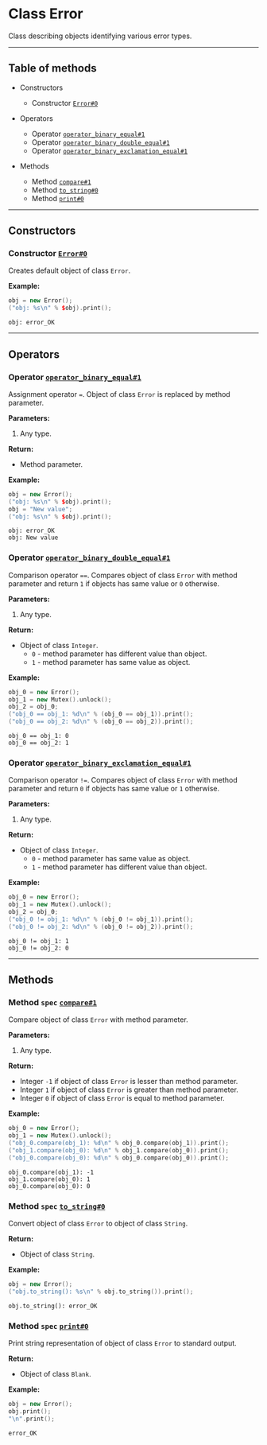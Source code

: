 # Class Error

Class describing objects identifying various error types.

-----

## Table of methods

* Constructors

  * Constructor [`Error#0`](#Error%230)

* Operators

  * Operator [`operator_binary_equal#1`](#operator_binary_equal%231)
  * Operator [`operator_binary_double_equal#1`](#operator_binary_double_equal%231)
  * Operator [`operator_binary_exclamation_equal#1`](#operator_binary_exclamation_equal%231)

* Methods

  * Method [`compare#1`](#compare%231)
  * Method [`to_string#0`](#to_string%230)
  * Method [`print#0`](#print%230)

-----

## Constructors

<a name="Error#0" />

### Constructor [`Error#0`](https://github.com/izuzanak/uclang/blob/master/uclang/../uclang/mods/base_uclm/source_files/base_module.cc#L7313)

Creates default object of class `Error`.

**Example:**

```cpp
obj = new Error();
("obj: %s\n" % $obj).print();
```
```
obj: error_OK
```

-----

## Operators

<a name="operator_binary_equal#1" />

### Operator [`operator_binary_equal#1`](https://github.com/izuzanak/uclang/blob/master/uclang/../uclang/mods/base_uclm/source_files/base_module.cc#L7255)

Assignment operator `=`. Object of class `Error` is replaced by method parameter.

**Parameters:**

1. Any type.

**Return:**

* Method parameter.

**Example:**

```cpp
obj = new Error();
("obj: %s\n" % $obj).print();
obj = "New value";
("obj: %s\n" % $obj).print();
```
```
obj: error_OK
obj: New value
```

<a name="operator_binary_double_equal#1" />

### Operator [`operator_binary_double_equal#1`](https://github.com/izuzanak/uclang/blob/master/uclang/../uclang/mods/base_uclm/source_files/base_module.cc#L7269)

Comparison operator `==`. Compares object of class `Error` with method parameter and return `1` if objects has same value or `0` otherwise.

**Parameters:**

1. Any type.

**Return:**

* Object of class `Integer`.
  * `0` - method parameter has different value than object.
  * `1` - method parameter has same value as object.

**Example:**

```cpp
obj_0 = new Error();
obj_1 = new Mutex().unlock();
obj_2 = obj_0;
("obj_0 == obj_1: %d\n" % (obj_0 == obj_1)).print();
("obj_0 == obj_2: %d\n" % (obj_0 == obj_2)).print();
```
```
obj_0 == obj_1: 0
obj_0 == obj_2: 1
```

<a name="operator_binary_exclamation_equal#1" />

### Operator [`operator_binary_exclamation_equal#1`](https://github.com/izuzanak/uclang/blob/master/uclang/../uclang/mods/base_uclm/source_files/base_module.cc#L7291)

Comparison operator `!=`. Compares object of class `Error` with method parameter and return `0` if objects has same value or `1` otherwise.

**Parameters:**

1. Any type.

**Return:**

* Object of class `Integer`.
  * `0` - method parameter has same value as object.
  * `1` - method parameter has different value than object.

**Example:**

```cpp
obj_0 = new Error();
obj_1 = new Mutex().unlock();
obj_2 = obj_0;
("obj_0 != obj_1: %d\n" % (obj_0 != obj_1)).print();
("obj_0 != obj_2: %d\n" % (obj_0 != obj_2)).print();
```
```
obj_0 != obj_1: 1
obj_0 != obj_2: 0
```

-----

## Methods

<a name="compare#1" />

### Method `spec` [`compare#1`](https://github.com/izuzanak/uclang/blob/master/uclang/../uclang/mods/base_uclm/source_files/base_module.cc#L7318)

Compare object of class `Error` with method parameter.

**Parameters:**

1. Any type.

**Return:**

* Integer `-1` if object of class `Error` is lesser than method parameter.
* Integer `1` if object of class `Error` is greater than method parameter.
* Integer `0` if object of class `Error` is equal to method parameter.

**Example:**

```cpp
obj_0 = new Error();
obj_1 = new Mutex().unlock();
("obj_0.compare(obj_1): %d\n" % obj_0.compare(obj_1)).print();
("obj_1.compare(obj_0): %d\n" % obj_1.compare(obj_0)).print();
("obj_0.compare(obj_0): %d\n" % obj_0.compare(obj_0)).print();
```
```
obj_0.compare(obj_1): -1
obj_1.compare(obj_0): 1
obj_0.compare(obj_0): 0
```

<a name="to_string#0" />

### Method `spec` [`to_string#0`](https://github.com/izuzanak/uclang/blob/master/uclang/../uclang/mods/base_uclm/source_files/base_module.cc#L7343)

Convert object of class `Error` to object of class `String`.

**Return:**

* Object of class `String`.

**Example:**

```cpp
obj = new Error();
("obj.to_string(): %s\n" % obj.to_string()).print();
```
```
obj.to_string(): error_OK
```

<a name="print#0" />

### Method `spec` [`print#0`](https://github.com/izuzanak/uclang/blob/master/uclang/../uclang/mods/base_uclm/source_files/base_module.cc#L7352)

Print string representation of object of class `Error` to standard output.

**Return:**

* Object of class `Blank`.

**Example:**

```cpp
obj = new Error();
obj.print();
"\n".print();
```
```
error_OK
```
